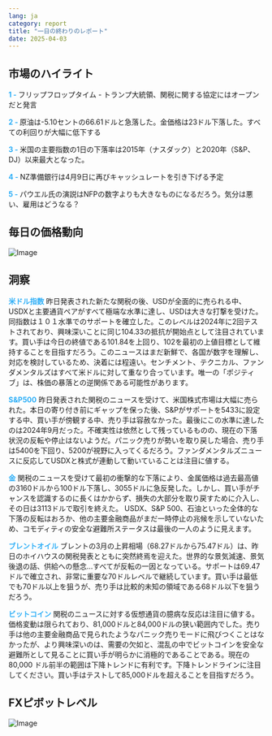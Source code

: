 ```yaml
---
lang: ja
category: report
title: "一日の終わりのレポート"
date: 2025-04-03
---
```



<h2>市場のハイライト</h2>
<strong style="color: #2caef7;">1 - </strong> フリップフロップタイム - トランプ大統領、関税に関する協定にはオープンだと発言

<strong style="color: #2caef7;">2 - </strong> 原油は-5.10セントの66.61ドルと急落した。金価格は23ドル下落した。すべての利回りが大幅に低下する

<strong style="color: #2caef7;">3 - </strong> 米国の主要指数の1日の下落率は2015年（ナスダック）と2020年（S&P、DJ）以来最大となった。

<strong style="color: #2caef7;">4 - </strong> NZ準備銀行は4月9日に再びキャッシュレートを引き下げる予定

<strong style="color: #2caef7;">5 - </strong> パウエル氏の演説はNFPの数字よりも大きなものになるだろう。気分は悪い、雇用はどうなる？



<h2>毎日の価格動向</h2>
<img src="https://markleighedu.github.io/img/Apr-2025/03-Apr-2025/price.jpg" alt="Image"/>

<h2>洞察</h2>
<strong style="color: #2caef7;">米ドル指数</strong> 昨日発表された新たな関税の後、USDが全面的に売られる中、USDXと主要通貨ペアがすべて極端な水準に達し、USDは大きな打撃を受けた。同指数は１０１水準でのサポートを確立した。このレベルは2024年に2回テストされており、興味深いことに同じ104.33の抵抗が開始点として注目されています。買い手は今日の終値である101.84を上回り、102を最初の上値目標として維持することを目指すだろう。このニュースはまだ新鮮で、各国が数字を理解し、対応を検討しているため、決着には程遠い。センチメント、テクニカル、ファンダメンタルズはすべて米ドルに対して重なり合っています。唯一の「ポジティブ」は、株価の暴落との逆関係である可能性があります。

<strong style="color: #2caef7;">S&P500</strong> 昨日発表された関税のニュースを受けて、米国株式市場は大幅に売られた。本日の寄り付き前にギャップを保った後、S&Pがサポートを5433に設定する中、買い手が傍観する中、売り手は容赦なかった。最後にこの水準に達したのは2024年9月だった。不確実性は依然として残っているものの、現在の下落状況の反転や停止はないようだ。パニック売りが勢いを取り戻した場合、売り手は5400を下回り、5200が視野に入ってくるだろう。ファンダメンタルズニュースに反応してUSDXと株式が連動して動いていることは注目に値する。  

<strong style="color: #2caef7;">金</strong> 関税のニュースを受けて最初の衝撃的な下落により、金属価格は過去最高値の3160ドルから100ドル下落し、3055ドルに急反発した。しかし、買い手がチャンスを認識するのに長くはかからず、損失の大部分を取り戻すために介入し、その日は3113ドルで取引を終えた。 USDX、S&P 500、石油といった全体的な下落の反転はおろか、他の主要金融商品がまだ一時停止の兆候を示していないため、コモディティの安全な避難所ステータスは最後の一人のように見えます。

<strong style="color: #2caef7;">ブレントオイル</strong> ブレントの3月の上昇相場（68.27ドルから75.47ドル）は、昨日のホイハウスの関税発表とともに突然終焉を迎えた。世界的な景気減速、景気後退の話、供給への懸念…すべてが反転の一因となっている。サポートは69.47ドルで確立され、非常に重要な70ドルレベルで継続しています。買い手は最低でも70ドル以上を狙うが、売り手は比較的未知の領域である68ドル以下を狙うだろう。 

<strong style="color: #2caef7;">ビットコイン</strong> 関税のニュースに対する仮想通貨の臆病な反応は注目に値する。価格変動は限られており、81,000ドルと84,000ドルの狭い範囲内でした。売り手は他の主要金融商品で見られたようなパニック売りモードに飛びつくことはなかったが、より興味深いのは、需要の欠如と、混乱の中でビットコインを安全な避難所として見ることに買い手が明らかに消極的であることである。現在の 80,000 ドル前半の範囲は下降トレンドに有利です。下降トレンドラインに注目してください。買い手はテストして85,000ドルを超えることを目指すだろう。



<h2>FXピボットレベル</h2>
<img src="https://markleighedu.github.io/img/Apr-2025/03-Apr-2025/pivot.jpg" alt="Image"/>